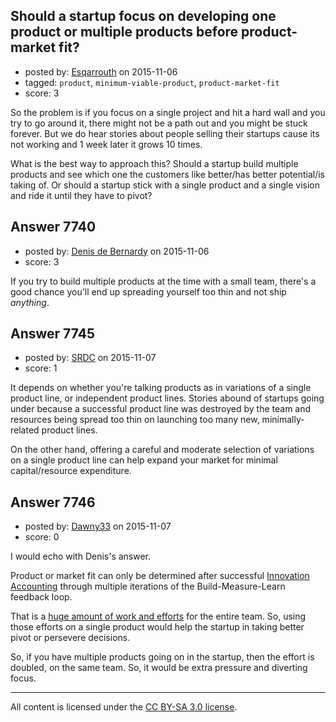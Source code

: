 ## Should a startup focus on developing one product or multiple products before product-market fit?

- posted by: [Esqarrouth](https://stackexchange.com/users/3055586/esqarrouth) on 2015-11-06
- tagged: `product`, `minimum-viable-product`, `product-market-fit`
- score: 3

<p>So the problem is if you focus on a single project and hit a hard wall and you try to go around it, there might not be a path out and you might be stuck forever. But we do hear stories about people selling their startups cause its not working and 1 week later it grows 10 times. </p>

<p>What is the best way to approach this? Should a startup build multiple products and see which one the customers like better/has better potential/is taking of. Or should a startup stick with a single product and a single vision and ride it until they have to pivot?</p>



## Answer 7740

- posted by: [Denis de Bernardy](https://stackexchange.com/users/182468/denis-de-bernardy) on 2015-11-06
- score: 3

<p>If you try to build multiple products at the time with a small team, there's a good chance you'll end up spreading yourself too thin and not ship <em>anything</em>.</p>



## Answer 7745

- posted by: [SRDC](https://stackexchange.com/users/5438059/srdc) on 2015-11-07
- score: 1

<p>It depends on whether you're talking products as in variations of a single product line, or independent product lines. Stories abound of startups going under because a successful product line was destroyed by the team and resources being spread too thin on launching too many new, minimally-related product lines.</p>

<p>On the other hand, offering a careful and moderate selection of variations on a single product line can help expand your market for minimal capital/resource expenditure.</p>



## Answer 7746

- posted by: [Dawny33](https://stackexchange.com/users/6444670/dawny33) on 2015-11-07
- score: 0

<p>I would echo with Denis's answer. </p>

<p>Product or market fit can only be determined after successful <a href="http://leanstack.com/how-we-use-lean-stack-for-innovation-accounting/" rel="nofollow">Innovation Accounting</a> through multiple iterations of the Build-Measure-Learn feedback loop.</p>

<p>That is a <a href="http://steveblank.com/2015/05/06/build-measure-learn-throw-things-against-the-wall-and-see-if-they-work/" rel="nofollow">huge amount of work and efforts</a> for the entire team. So, using those efforts on a single product would help the startup in taking better pivot or persevere decisions.</p>

<p>So, if you have multiple products going on in the startup, then the effort is doubled, on the same team. So, it would be extra pressure and diverting focus.</p>




---

All content is licensed under the [CC BY-SA 3.0 license](https://creativecommons.org/licenses/by-sa/3.0/).
